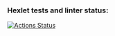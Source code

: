 ### Hexlet tests and linter status:
[![Actions Status](https://github.com/hexletart/frontend-project-12/workflows/hexlet-check/badge.svg)](https://github.com/hexletart/frontend-project-12/actions)